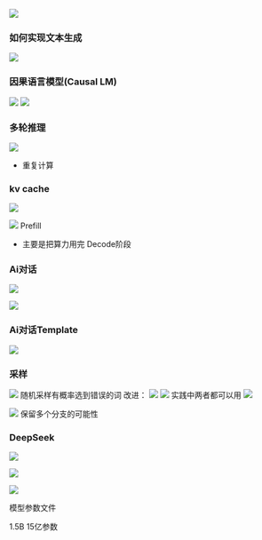 ![](asserts/Pasted%20image%2020250814102440.png)
### 如何实现文本生成
![](asserts/Pasted%20image%2020250814102657.png)


### 因果语言模型(Causal LM)
![](asserts/Pasted%20image%2020250814102743.png)
![](asserts/Pasted%20image%2020250814102902.png)
### 多轮推理
![](asserts/Pasted%20image%2020250814103125.png)
- 重复计算
### kv cache
![](asserts/Pasted%20image%2020250814103158.png)

![](asserts/Pasted%20image%2020250814104749.png)
Prefill
- 主要是把算力用完
Decode阶段
### Ai对话
![](asserts/Pasted%20image%2020250814105138.png)


![](asserts/Pasted%20image%2020250814105405.png)
### Ai对话Template
![](asserts/Pasted%20image%2020250814105549.png)

### 采样
![](asserts/Pasted%20image%2020250814105804.png)
随机采样有概率选到错误的词
改进：
![](asserts/Pasted%20image%2020250814110401.png)
![](asserts/Pasted%20image%2020250814110536.png)
实践中两者都可以用
![](asserts/Pasted%20image%2020250814110614.png)

![](asserts/Pasted%20image%2020250814110717.png)
保留多个分支的可能性

### DeepSeek
![](asserts/Pasted%20image%2020250814111009.png)


![](asserts/Pasted%20image%2020250814111125.png)


![](asserts/Pasted%20image%2020250814111222.png)

模型参数文件

1.5B 15亿参数
